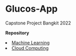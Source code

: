 # Glucos-App
Capstone Project Bangkit 2022


<b>Repository</b></br>
<li><a href="https://github.com/suryah-11/Capstone-ML">
    Machine Learning
</a></br></li>
<li><a href="#">
    Cloud Computing
</a></li>
